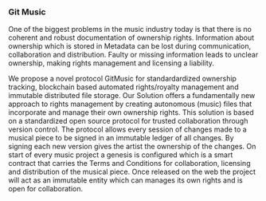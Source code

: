 ### Git Music

One of the biggest problems in the music industry today is that there is no coherent and robust documentation of ownership rights.  Information about ownership which is stored in Metadata can be lost during communication, collaboration and distribution. Faulty or missing information leads to unclear ownership, making rights management and licensing a liability.

We propose a novel protocol GitMusic for standardardized ownership tracking, blockchain based automated rights/royalty management and immutable distributed file storage. Our Solution offers a fundamentally new approach to rights management by creating autonomous (music) files that incorporate and manage their own ownership rights. This solution is based on a standardized open source protocol for trusted collaboration through version control. The protocol allows every session of changes made to a musical piece to be signed in an immutable ledger of all changes. By signing each new version gives the artist the ownership of the changes. On start of every music project a genesis is configured which is a smart contract that carries the Terms and Conditions for collaboration, licensing and distribution of the musical piece. Once released on the web the project will act as an immutable entity which can manages its own rights and is open for collaboration.
